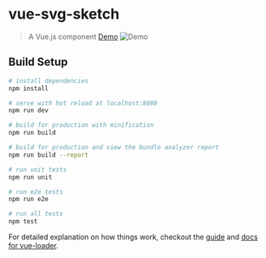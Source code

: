# vue-svg-sketch

> A Vue.js component [Demo](https://serzz1990.github.io/vue-svg-sketch/)
![Demo](https://s5o.ru/storage/dumpster/e/dc/d5994960cad803c41d8cbf95e60db.png)

## Build Setup

``` bash
# install dependencies
npm install

# serve with hot reload at localhost:8080
npm run dev

# build for production with minification
npm run build

# build for production and view the bundle analyzer report
npm run build --report

# run unit tests
npm run unit

# run e2e tests
npm run e2e

# run all tests
npm test
```

For detailed explanation on how things work, checkout the [guide](http://vuejs-templates.github.io/webpack/) and [docs for vue-loader](http://vuejs.github.io/vue-loader).
